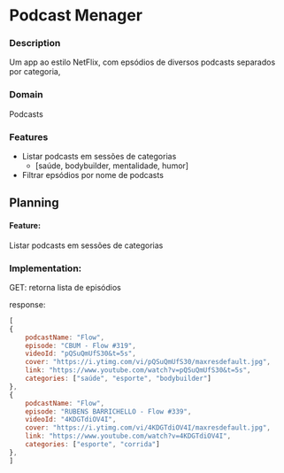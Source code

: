 # Podcast Menager


### Description
Um app ao estilo NetFlix, com epsódios de diversos podcasts separados por categoria,

### Domain
Podcasts 


### Features
 - Listar podcasts em sessões de categorias
   - [saúde, bodybuilder, mentalidade, humor]
 - Filtrar epsódios por nome de podcasts

## Planning


#### Feature:
  Listar podcasts em sessões de categorias

### Implementation:
 GET: retorna lista de episódios

response:

```js
[
{
    podcastName: "Flow",
    episode: "CBUM - Flow #319",
    videoId: "pQSuQmUfS30&t=5s",
    cover: "https://i.ytimg.com/vi/pQSuQmUfS30/maxresdefault.jpg",
    link: "https://www.youtube.com/watch?v=pQSuQmUfS30&t=5s",
    categories: ["saúde", "esporte", "bodybuilder"]
},
{
    podcastName: "Flow",
    episode: "RUBENS BARRICHELLO - Flow #339",
    videoId: "4KDGTdiOV4I",
    cover: "https://i.ytimg.com/vi/4KDGTdiOV4I/maxresdefault.jpg",
    link: "https://www.youtube.com/watch?v=4KDGTdiOV4I",
    categories: ["esporte", "corrida"]
},
]
```

